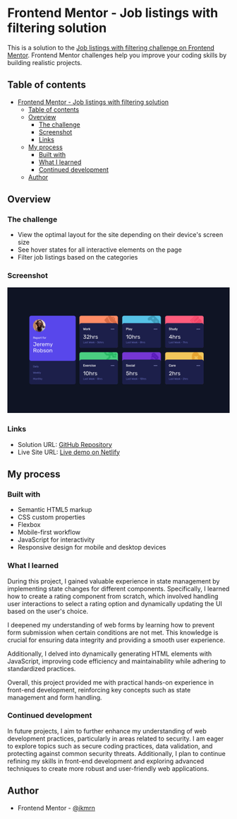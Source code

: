 # Frontend Mentor - Job listings with filtering solution

This is a solution to the [Job listings with filtering challenge on Frontend Mentor](https://www.frontendmentor.io/challenges/job-listings-with-filtering-ivstIPCt). Frontend Mentor challenges help you improve your coding skills by building realistic projects.

## Table of contents

- [Frontend Mentor - Job listings with filtering solution](#frontend-mentor---job-listings-with-filtering-solution)
  - [Table of contents](#table-of-contents)
  - [Overview](#overview)
    - [The challenge](#the-challenge)
    - [Screenshot](#screenshot)
    - [Links](#links)
  - [My process](#my-process)
    - [Built with](#built-with)
    - [What I learned](#what-i-learned)
    - [Continued development](#continued-development)
  - [Author](#author)

## Overview

### The challenge

- View the optimal layout for the site depending on their device's screen size
- See hover states for all interactive elements on the page
- Filter job listings based on the categories

### Screenshot

![screenshot](images/screenshot.png)

### Links

- Solution URL: [GitHub Repository](https://github.com/ikmrn/frontend-challenges/tree/job-listing)
- Live Site URL: [Live demo on Netlify](https://ikmrn-job-listing.netlify.app/)

## My process

### Built with

- Semantic HTML5 markup
- CSS custom properties
- Flexbox
- Mobile-first workflow
- JavaScript for interactivity
- Responsive design for mobile and desktop devices

### What I learned

During this project, I gained valuable experience in state management by implementing state changes for different components. Specifically, I learned how to create a rating component from scratch, which involved handling user interactions to select a rating option and dynamically updating the UI based on the user's choice.

I deepened my understanding of web forms by learning how to prevent form submission when certain conditions are not met. This knowledge is crucial for ensuring data integrity and providing a smooth user experience.

Additionally, I delved into dynamically generating HTML elements with JavaScript, improving code efficiency and maintainability while adhering to standardized practices.

Overall, this project provided me with practical hands-on experience in front-end development, reinforcing key concepts such as state management and form handling.

### Continued development

In future projects, I aim to further enhance my understanding of web development practices, particularly in areas related to security. I am eager to explore topics such as secure coding practices, data validation, and protecting against common security threats. Additionally, I plan to continue refining my skills in front-end development and exploring advanced techniques to create more robust and user-friendly web applications.

## Author

- Frontend Mentor - [@ikmrn](https://www.frontendmentor.io/profile/ikmrn)
